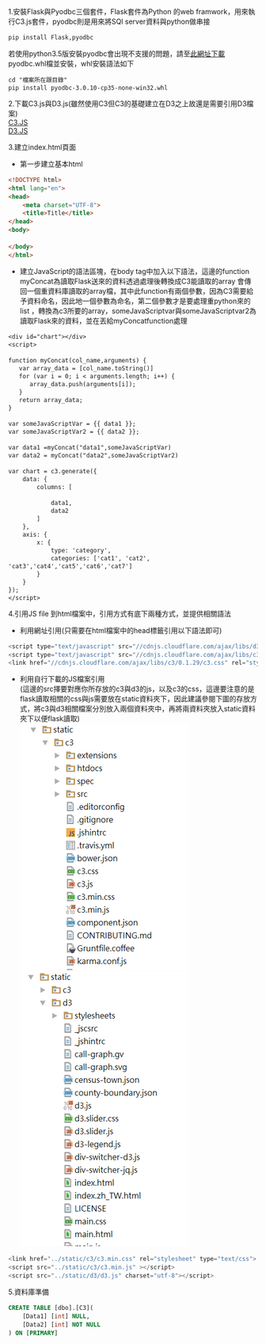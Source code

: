 1.安裝Flask與Pyodbc三個套件，Flask套件為Python 的web framwork，用來執行C3.js套件，pyodbc則是用來將SQl server資料與python做串接    
```python
pip install Flask,pyodbc
```    
若使用python3.5版安裝pyodbc會出現不支援的問題，請至[此網址下載](http://www.lfd.uci.edu/~gohlke/pythonlibs/#pyodbc)pyodbc.whl檔並安裝，whl安裝語法如下
```
cd "檔案所在跟目錄"
pip install pyodbc-3.0.10-cp35-none-win32.whl
```

2.下載C3.js與D3.js(雖然使用C3但C3的基礎建立在D3之上故還是需要引用D3檔案)    
[C3.JS](https://github.com/c3js/c3/archive/0.4.11.zip)    
[D3.JS](https://github.com/d3/d3/releases/download/v4.2.6/d3.zip)

3.建立index.html頁面
+  第一步建立基本html
```html
<!DOCTYPE html>
<html lang="en">
<head>
    <meta charset="UTF-8">
    <title>Title</title>
</head>
<body>

</body>
</html>
```   
+   建立JavaScript的語法區塊，在body tag中加入以下語法，這邊的function   myConcat為讀取Flask送來的資料透過處理後轉換成C3能讀取的array
    會傳回一個重資料庫讀取的array檔，其中此function有兩個參數，因為C3需要給予資料命名，因此地一個參數為命名，第二個參數才是要處理重python來的list
    ，轉換為c3所要的array，someJavaScriptvar與someJavaScriptvar2為讀取Flask來的資料，並在丟給myConcatfunction處理
```
<div id="chart"></div>
<script>

function myConcat(col_name,arguments) {
   var array_data = [col_name.toString()]
   for (var i = 0; i < arguments.length; i++) {
      array_data.push(arguments[i]);
   }
   return array_data;
}

var someJavaScriptVar = {{ data1 }};
var someJavaScriptVar2 = {{ data2 }};

var data1 =myConcat("data1",someJavaScriptVar)
var data2 = myConcat("data2",someJavaScriptVar2)

var chart = c3.generate({
    data: {
        columns: [

            data1,
            data2
        ]
    },
    axis: {
        x: {
            type: 'category',
            categories: ['cat1', 'cat2', 'cat3','cat4','cat5','cat6','cat7']
        }
    }
});
</script>
```

4.引用JS file 到html檔案中，引用方式有底下兩種方式，並提供相關語法
+  利用網址引用(只需要在html檔案中的head標籤引用以下語法即可)
```JavaScript
<script type="text/javascript" src="//cdnjs.cloudflare.com/ajax/libs/d3/3.4.11/d3.js"></script>
<script type="text/javascript" src="//cdnjs.cloudflare.com/ajax/libs/c3/0.1.29/c3.js"></script>
<link href="//cdnjs.cloudflare.com/ajax/libs/c3/0.1.29/c3.css" rel="stylesheet" type="text/css">
```
+  利用自行下載的JS檔案引用   
(這邊的src擇要對應你所存放的c3與d3的js，以及c3的css，這邊要注意的是flask讀取相關的css與js需要放在static資料夾下，因此建議參閱下圖的存放方式，將c3與d3相關檔案分別放入兩個資料夾中，再將兩資料夾放入static資料夾下以便flask讀取)   
![C3路徑圖](https://raw.githubusercontent.com/xxxxsars/C3_example/master/pic/c3_path.png)
![D3路徑圖](https://github.com/xxxxsars/C3_example/blob/master/pic/D3_path.png?raw=true)
```JavaScript
<link href="../static/c3/c3.min.css" rel="stylesheet" type="text/css">
<script src="../static/c3/c3.min.js" ></script>
<script src="../static/d3/d3.js" charset="utf-8"></script>
```

5.資料庫準備   
```SQL
CREATE TABLE [dbo].[C3](
	[Data1] [int] NULL,
	[Data2] [int] NOT NULL
) ON [PRIMARY]
```

